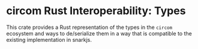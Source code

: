 # circom Rust Interoperability: Types

This crate provides a Rust representation of the types in the `circom` ecosystem and ways to de/serialize them in a way that is compatible to the existing implementation in snarkjs.
